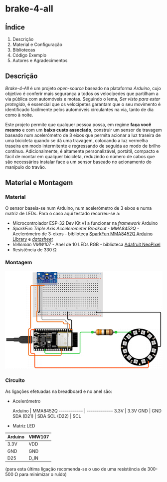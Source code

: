 # brake-4-all

## Índice
1. Descrição
2. Material e Configuração
3. Bibliotecas
4. Código Exemplo
5. Autores e Agradecimentos

## Descrição
*Brake-4-All* é um projeto *open-source* baseado na plataforma *Arduino*, cujo objetivo é conferir mais segurança a todos os velocípedes que partilham a via pública com automóveis e motas. Seguindo o lema, *Ser visto para estar protegido*, é essencial que os velocípetes garantam que o seu movimento é identificado facilmente pelos automóveis circulantes na via, tanto de dia como à noite. 

Este projeto permite que qualquer pessoa possa, em regime **faça você mesmo** e com um **baixo custo associado**, construir um sensor de travagem baseado num acelerómetro de 3 eixos que permita acionar a luz traseira de uma bicicleta quando se dá uma travagem, colocando a luz vermelha traseira em modo intermitente e regressando de seguida ao modo de brilho contínuo. Adicionalmente, é altamente personalizável, portátil, compacto e fácil de montar em qualquer bicicleta, reduzindo o número de cabos que são necessários instalar face a um sensor baseado no acionamento do manípulo do travão.

## Material e Montagem

### Material
O sensor baseia-se num Arduino, num acelerómetro de 3 eixos e numa matriz de LEDs. Para o caso aqui testado recorreu-se a:

* Microcontrolador ESP-32 Dev Kit v1 a funcionar na *framework* Arduino
* *SparkFun Triple Axis Accelerometer Breakout - MMA8452Q* - Acelerómetro de 3-eixos - biblioteca [SparkFun MMA8452Q Arduino Library](https://github.com/sparkfun/SparkFun_MMA8452Q_Arduino_Library/tree/V_1.1.0) e [*datasheet*](https://cdn.sparkfun.com/datasheets/Sensors/Accelerometers/MMA8452Q.pdf)
* *Velleman VMW107* - Anel de 10 LEDs RGB - biblioteca [Adafruit NeoPixel](https://github.com/adafruit/Adafruit_NeoPixel)
* Resistência de 330 Ω

### Montagem

![Montagem](https://github.com/jpgomes98/brake-4-all/blob/master/docs/montagem.png)

### Circuito
As ligações efetuadas na breadboard e no anel são:

* Acelerómetro

  Arduino | MMA8452Q
------------ | -------------
 3.3V | 3.3V
 GND | GND
 SDA (D21) | SDA
 SCL (D22) | SCL
  
* Matriz LED

Arduino | VMW107
------------ | -------------
 3.3V|  VDD
 GND | GND
 D25 | D_IN
   
(para esta última ligação recomenda-se o uso de uma resistência de 300-500 Ω para minimizar o ruído)

